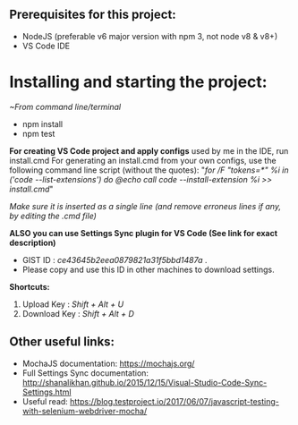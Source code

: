 ## Prerequisites for this project:
- NodeJS (preferable v6 major version with npm 3, not node v8 & v8+)
- VS Code IDE

# Installing and starting the project:
_~From command line/terminal_
- npm install
- npm test

**For creating VS Code project and apply configs** used by me in the IDE, run install.cmd
For generating an install.cmd from your own configs, use the following command line script (without the quotes):
"_for /F "tokens=*" %i in ('code --list-extensions') do @echo call code --install-extension %i >> install.cmd_"

_Make sure it is inserted as a single line (and remove erroneus lines if any, by editing the .cmd file)_

**ALSO you can use Settings Sync plugin for VS Code (See link for exact description)**
- GIST ID :  _ce43645b2eea0879821a31f5bbd1487a_ .
- Please copy and use this ID in other machines to download settings.

**Shortcuts:**
1. Upload Key : _Shift + Alt + U_
2. Download Key : _Shift + Alt + D_

## Other useful links:
- MochaJS documentation: https://mochajs.org/
- Full Settings Sync documentation: http://shanalikhan.github.io/2015/12/15/Visual-Studio-Code-Sync-Settings.html
- Useful read: https://blog.testproject.io/2017/06/07/javascript-testing-with-selenium-webdriver-mocha/
